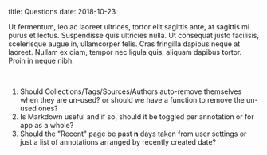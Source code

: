 title: Questions
date: 2018-10-23

Ut fermentum, leo ac laoreet ultrices, tortor elit sagittis ante, at sagittis mi purus et lectus. Suspendisse quis ultricies nulla. Ut consequat justo facilisis, scelerisque augue in, ullamcorper felis. Cras fringilla dapibus neque at laoreet. Nullam ex diam, tempor nec ligula quis, aliquam dapibus tortor. Proin in neque nibh.

<br>

1. Should Collections/Tags/Sources/Authors auto-remove themselves when they are un-used? or should we have a function to remove the un-used ones?
2. Is Markdown useful and if so, should it be toggled per annotation or for app as a whole?
3. Should the "Recent" page be past **n** days taken from user settings or just a list of annotations arranged by recently created date?
